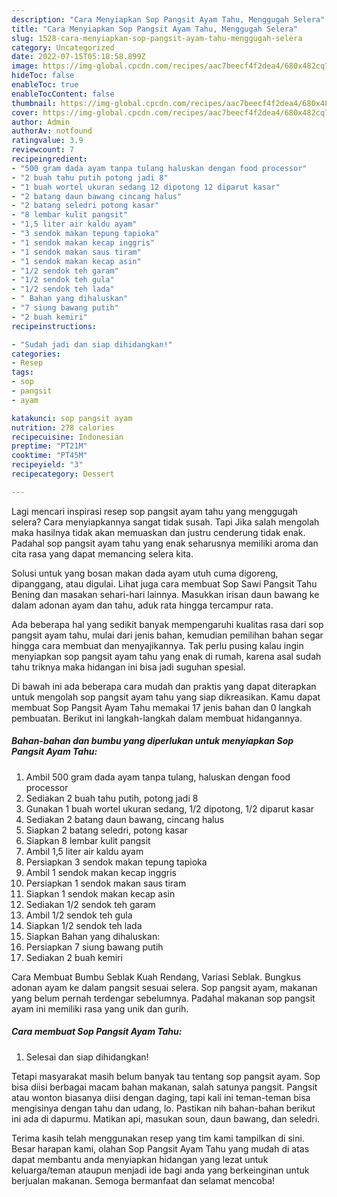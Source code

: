 ```yaml
---
description: "Cara Menyiapkan Sop Pangsit Ayam Tahu, Menggugah Selera"
title: "Cara Menyiapkan Sop Pangsit Ayam Tahu, Menggugah Selera"
slug: 1528-cara-menyiapkan-sop-pangsit-ayam-tahu-menggugah-selera
category: Uncategorized
date: 2022-07-15T05:18:58.899Z
image: https://img-global.cpcdn.com/recipes/aac7beecf4f2dea4/680x482cq70/sop-pangsit-ayam-tahu-foto-resep-utama.jpg
hideToc: false
enableToc: true
enableTocContent: false
thumbnail: https://img-global.cpcdn.com/recipes/aac7beecf4f2dea4/680x482cq70/sop-pangsit-ayam-tahu-foto-resep-utama.jpg
cover: https://img-global.cpcdn.com/recipes/aac7beecf4f2dea4/680x482cq70/sop-pangsit-ayam-tahu-foto-resep-utama.jpg
author: Admin
authorAv: notfound
ratingvalue: 3.9
reviewcount: 7
recipeingredient:
- "500 gram dada ayam tanpa tulang haluskan dengan food processor"
- "2 buah tahu putih potong jadi 8"
- "1 buah wortel ukuran sedang 12 dipotong 12 diparut kasar"
- "2 batang daun bawang cincang halus"
- "2 batang seledri potong kasar"
- "8 lembar kulit pangsit"
- "1,5 liter air kaldu ayam"
- "3 sendok makan tepung tapioka"
- "1 sendok makan kecap inggris"
- "1 sendok makan saus tiram"
- "1 sendok makan kecap asin"
- "1/2 sendok teh garam"
- "1/2 sendok teh gula"
- "1/2 sendok teh lada"
- " Bahan yang dihaluskan"
- "7 siung bawang putih"
- "2 buah kemiri"
recipeinstructions:

- "Sudah jadi dan siap dihidangkan!"
categories:
- Resep
tags:
- sop
- pangsit
- ayam

katakunci: sop pangsit ayam 
nutrition: 278 calories
recipecuisine: Indonesian
preptime: "PT21M"
cooktime: "PT45M"
recipeyield: "3"
recipecategory: Dessert

---
```



Lagi mencari inspirasi resep sop pangsit ayam tahu yang menggugah selera? Cara menyiapkannya sangat tidak susah. Tapi Jika salah mengolah maka hasilnya tidak akan memuaskan dan justru cenderung tidak enak. Padahal sop pangsit ayam tahu yang enak seharusnya memiliki aroma dan cita rasa yang dapat memancing selera kita.


Solusi untuk yang bosan makan dada ayam utuh cuma digoreng, dipanggang, atau digulai. Lihat juga cara membuat Sop Sawi Pangsit Tahu Bening dan masakan sehari-hari lainnya. Masukkan irisan daun bawang ke dalam adonan ayam dan tahu, aduk rata hingga tercampur rata.

Ada beberapa hal yang sedikit banyak mempengaruhi kualitas rasa dari sop pangsit ayam tahu, mulai dari jenis bahan, kemudian pemilihan bahan segar hingga cara membuat dan menyajikannya. Tak perlu pusing kalau ingin menyiapkan sop pangsit ayam tahu yang enak di rumah, karena asal sudah tahu triknya maka hidangan ini bisa jadi suguhan spesial.


Di bawah ini ada beberapa cara mudah dan praktis yang dapat diterapkan untuk mengolah sop pangsit ayam tahu yang siap dikreasikan. Kamu dapat membuat Sop Pangsit Ayam Tahu memakai 17 jenis bahan dan 0 langkah pembuatan. Berikut ini langkah-langkah dalam membuat hidangannya.

<!--inarticleads1-->

##### Bahan-bahan dan bumbu yang diperlukan untuk menyiapkan Sop Pangsit Ayam Tahu:

1. Ambil 500 gram dada ayam tanpa tulang, haluskan dengan food processor
1. Sediakan 2 buah tahu putih, potong jadi 8
1. Gunakan 1 buah wortel ukuran sedang, 1/2 dipotong, 1/2 diparut kasar
1. Sediakan 2 batang daun bawang, cincang halus
1. Siapkan 2 batang seledri, potong kasar
1. Siapkan 8 lembar kulit pangsit
1. Ambil 1,5 liter air kaldu ayam
1. Persiapkan 3 sendok makan tepung tapioka
1. Ambil 1 sendok makan kecap inggris
1. Persiapkan 1 sendok makan saus tiram
1. Siapkan 1 sendok makan kecap asin
1. Sediakan 1/2 sendok teh garam
1. Ambil 1/2 sendok teh gula
1. Siapkan 1/2 sendok teh lada
1. Siapkan  Bahan yang dihaluskan:
1. Persiapkan 7 siung bawang putih
1. Sediakan 2 buah kemiri


Cara Membuat Bumbu Seblak Kuah Rendang, Variasi Seblak. Bungkus adonan ayam ke dalam pangsit sesuai selera. Sop pangsit ayam, makanan yang belum pernah terdengar sebelumnya. Padahal makanan sop pangsit ayam ini memiliki rasa yang unik dan gurih. 

<!--inarticleads2-->

##### Cara membuat Sop Pangsit Ayam Tahu:


1. Selesai dan siap dihidangkan!

Tetapi masyarakat masih belum banyak tau tentang sop pangsit ayam. Sop bisa diisi berbagai macam bahan makanan, salah satunya pangsit. Pangsit atau wonton biasanya diisi dengan daging, tapi kali ini teman-teman bisa mengisinya dengan tahu dan udang, lo. Pastikan nih bahan-bahan berikut ini ada di dapurmu. Matikan api, masukan soun, daun bawang, dan seledri. 

Terima kasih telah menggunakan resep yang tim kami tampilkan di sini. Besar harapan kami, olahan Sop Pangsit Ayam Tahu yang mudah di atas dapat membantu anda menyiapkan hidangan yang lezat untuk keluarga/teman ataupun menjadi ide bagi anda yang berkeinginan untuk berjualan makanan. Semoga bermanfaat dan selamat mencoba!
